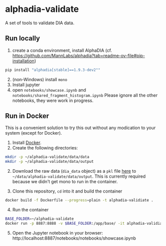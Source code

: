 # alphadia-validate
A set of tools to validate DIA data.


## Run locally
1. create a conda environment, install AlphaDIA (cf. https://github.com/MannLabs/alphadia?tab=readme-ov-file#pip-installation)
```bash
pip install "alphadia[stable]==1.9.3-dev2""
```
2. (non-Windows) install `mono`
3. Install jupyter
4. open `notebooks/showcase.ipynb` and `notebooks/shared_fragment_histogram.ipynb`
Please ignore all the other notebooks, they were work in progress.


## Run in Docker
This is a convenient solution to try this out without any modication to your system (except for Docker).


1. Install [Docker](https://docs.docker.com/engine/install/ubuntu/).
2. Create the following directories:
```bash
mkdir -p ~/alphadia-validate/data/data
mkdir -p ~/alphadia-validate/data/output
```
2. Download the raw data (`dia_data` object) as a `pkl` file [here](https://datashare.biochem.mpg.de/s/pckjZUEBChOvA9v)
to `~/data/alphadia-validate/data/output`.
This is currently required because we didn't get mono to run in the container.

3. Clone this repository, `cd` into it and build the container
```bash
docker build -f Dockerfile --progress=plain -t alphadia-validiate .
```

4. Run the container
```bash
BASE_FOLDER=~/alphadia-validate
docker run -p 8887:8888 -v $BASE_FOLDER:/app/base/ -it alphadia-validiate
```

5. Open the Jupyter notebook in your browser: http://localhost:8887/notebooks/notebooks/showcase.ipynb
